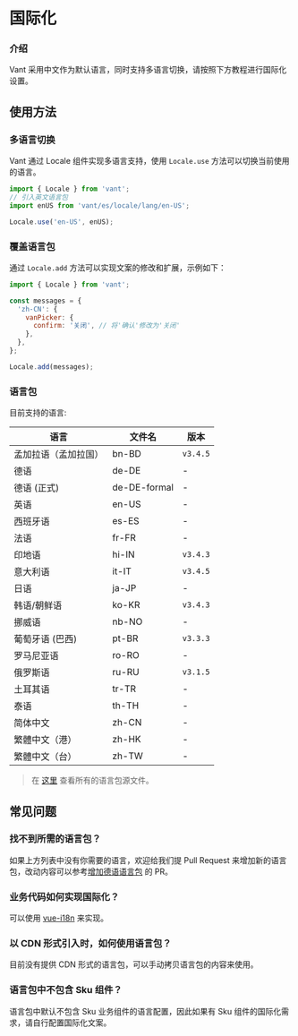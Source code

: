 # 国际化

### 介绍

Vant 采用中文作为默认语言，同时支持多语言切换，请按照下方教程进行国际化设置。

## 使用方法

### 多语言切换

Vant 通过 Locale 组件实现多语言支持，使用 `Locale.use` 方法可以切换当前使用的语言。

```js
import { Locale } from 'vant';
// 引入英文语言包
import enUS from 'vant/es/locale/lang/en-US';

Locale.use('en-US', enUS);
```

### 覆盖语言包

通过 `Locale.add` 方法可以实现文案的修改和扩展，示例如下：

```js
import { Locale } from 'vant';

const messages = {
  'zh-CN': {
    vanPicker: {
      confirm: '关闭', // 将'确认'修改为'关闭'
    },
  },
};

Locale.add(messages);
```

### 语言包

目前支持的语言:

| 语言                 | 文件名       | 版本     |
| -------------------- | ------------ | -------- |
| 孟加拉语（孟加拉国） | bn-BD        | `v3.4.5` |
| 德语                 | de-DE        | -        |
| 德语 (正式)          | de-DE-formal | -        |
| 英语                 | en-US        | -        |
| 西班牙语             | es-ES        | -        |
| 法语                 | fr-FR        | -        |
| 印地语               | hi-IN        | `v3.4.3` |
| 意大利语             | it-IT        | `v3.4.5` |
| 日语                 | ja-JP        | -        |
| 韩语/朝鲜语          | ko-KR        | `v3.4.3` |
| 挪威语               | nb-NO        | -        |
| 葡萄牙语 (巴西)      | pt-BR        | `v3.3.3` |
| 罗马尼亚语           | ro-RO        | -        |
| 俄罗斯语             | ru-RU        | `v3.1.5` |
| 土耳其语             | tr-TR        | -        |
| 泰语                 | th-TH        | -        |
| 简体中文             | zh-CN        | -        |
| 繁體中文（港）       | zh-HK        | -        |
| 繁體中文（台）       | zh-TW        | -        |

> 在 [这里](https://github.com/youzan/vant/tree/dev/packages/vant/src/locale/lang) 查看所有的语言包源文件。

## 常见问题

### 找不到所需的语言包？

如果上方列表中没有你需要的语言，欢迎给我们提 Pull Request 来增加新的语言包，改动内容可以参考[增加德语语言包](https://github.com/youzan/vant/pull/7245) 的 PR。

### 业务代码如何实现国际化？

可以使用 [vue-i18n](https://github.com/kazupon/vue-i18n) 来实现。

### 以 CDN 形式引入时，如何使用语言包？

目前没有提供 CDN 形式的语言包，可以手动拷贝语言包的内容来使用。

### 语言包中不包含 Sku 组件？

语言包中默认不包含 Sku 业务组件的语言配置，因此如果有 Sku 组件的国际化需求，请自行配置国际化文案。
